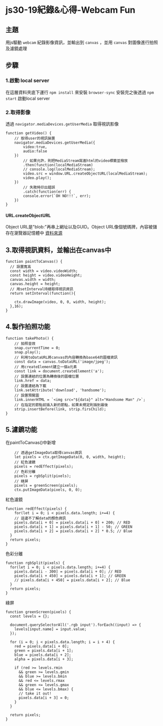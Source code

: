 # js30-19紀錄&心得-Webcam Fun
## 主題
用js驅動 `webcam` 紀錄影像資訊，並輸出到 `canvas` ，並用 `canvas` 對圖像進行拍照及濾鏡處理
## 步驟
### 1.啟動 local server
在這層資料夾底下運行 `npm install` 來安裝 `browser-sync`
安裝完之後透過 `npm start` 啟動local server
### 2.取得影像
透過 `navigator.mediaDevices.getUserMedia` 取得視訊影像
```javascript=
function getVideo() {
    // 取得user的視訊裝置
	navigator.mediaDevices.getUserMedia({
		video:true,
		audio:false
	})
        // 如果允許，則把MediaStream寫進html的video標籤並撥放
        .then(function(localMediaStream) 
		// console.log(localMediaStream);
		video.src = window.URL.createObjectURL(localMediaStream);
      	video.play();
	})
        // 失敗時印出錯誤
        .catch(function(err) {
		console.error(`OH NO!!!`, err);
	})
}
```
#### URL.createObjectURL
Object URL是"blob:"再串上網址以及GUID。Object URL像個號碼牌，內容被儲存在瀏覽器記憶體中
[資料來源](http://blog.darkthread.net/post-2014-03-12-html5-object-url.aspx)

## 3.取得視訊資料，並輸出在canvas中
```javascript=
function paintToCanvas() {
  // 設置寬高
  const width = video.videoWidth;
  const height = video.videoHeight;
  canvas.width = width;
  canvas.height = height;
  // 用setInterval持續取得視訊資訊
  return setInterval(function(){
      
  	ctx.drawImage(video, 0, 0, width, height);
  },16);
}
```
## 4.製作拍照功能
```javascript=
function takePhoto() {
    // 拍照音效
	snap.currentTime = 0;
	snap.play();
    // 利用toDataURL將canvas的內容轉換為base64的圖檔資訊
	const data = canvas.toDataURL('image/jpeg');
    // 用createElement建立一個a元素
  	const link = document.createElement('a');
    // 設置連結的位置為轉換後的圖檔位置
  	link.href = data;
    // 設置連結為下載
  	link.setAttribute('download', 'handsome');
    // 設置預覽圖
  	link.innerHTML = `<img src="${data}" alt="Handsome Man" />`;
  	// 在指定的節點前插入新的節點，如果未規定則插到最後
    strip.insertBefore(link, strip.firsChild);
}
```
## 5.濾鏡功能
在paintToCanvas()中新增
```javascript=
    // 透過getImageData取得canvas資訊
  	let pixels = ctx.getImageData(0, 0, width, height);
    // 紅色濾鏡  	
    pixels = redEffect(pixels);
    // 色彩分離
  	pixels = rgbSplit(pixels);
    // 綠屏
  	pixels = greenScreen(pixels);
  	ctx.putImageData(pixels, 0, 0);
```
紅色濾鏡
```javascript=
function redEffect(pixels) {
	for(let i = 0; i < pixels.data.length; i+=4) {
    // 這邊不了解data的顏色資訊
    pixels.data[i + 0] = pixels.data[i + 0] + 200; // RED
    pixels.data[i + 1] = pixels.data[i + 1] - 50; // GREEN
    pixels.data[i + 2] = pixels.data[i + 2] * 0.5; // Blue
  }
  return pixels;
}
```
色彩分離
```javascript=
function rgbSplit(pixels) {
  for(let i = 0; i < pixels.data.length; i+=4) {
    pixels.data[i - 300] = pixels.data[i + 0]; // RED
    pixels.data[i + 450] = pixels.data[i + 1]; // GREEN
    // pixels.data[i + 450] = pixels.data[i + 2]; // Blue
  }
  return pixels;
}
```
綠屏
```javascript=
function greenScreen(pixels) {
  const levels = {};

  document.querySelectorAll('.rgb input').forEach((input) => {
    levels[input.name] = input.value;
  });

  for (i = 0; i < pixels.data.length; i = i + 4) {
    red = pixels.data[i + 0];
    green = pixels.data[i + 1];
    blue = pixels.data[i + 2];
    alpha = pixels.data[i + 3];

    if (red >= levels.rmin
      && green >= levels.gmin
      && blue >= levels.bmin
      && red <= levels.rmax
      && green <= levels.gmax
      && blue <= levels.bmax) {
      // take it out!
      pixels.data[i + 3] = 0;
    }
  }

  return pixels;
}
```
